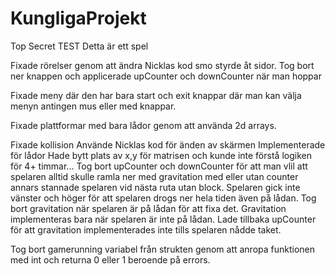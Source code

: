 # KungligaProjekt
Top Secret
TEST Detta är ett spel

Fixade rörelser genom att ändra Nicklas kod smo styrde åt sidor.
    Tog bort ner knappen och applicerade upCounter och downCounter när man hoppar

Fixade meny där den har bara start och exit knappar där man kan välja menyn antingen mus eller med knappar.

Fixade plattformar med bara lådor genom att använda 2d arrays.

Fixade kollision
	Använde Nicklas kod för änden av skärmen
		Implementerade för lådor
    Hade bytt plats av x,y för matrisen och kunde inte förstå logiken för 4+ timmar...
    Tog bort upCounter och downCounter för att man vlil att spelaren alltid skulle ramla ner med gravitation med eller utan counter annars stannade spelaren vid nästa ruta utan block.
    Spelaren gick inte vänster och höger för att spelaren drogs ner hela tiden även på lådan. Tog bort gravitation när spelaren är på lådan för att fixa det. Gravitation implementeras bara när spelaren är inte på lådan.
    Lade tillbaka upCounter för att gravitation implementerades inte tills spelaren nådde taket.

Tog bort gamerunning variabel från strukten genom att anropa funktionen med int och returna 0 eller 1 beroende på errors.
